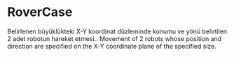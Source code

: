 # RoverCase
Belirlenen büyüklükteki X-Y koordinat düzleminde konumu ve yönü belirtilen 2 adet robotun hareket etmesi..  Movement of 2 robots whose position and direction are specified on the X-Y coordinate plane of the specified size.
